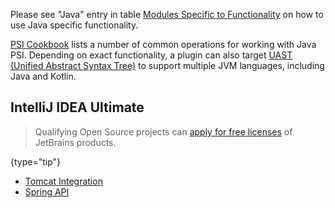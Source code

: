 [//]: # (title: IntelliJ IDEA Plugin Development)

<!-- Copyright 2000-2022 JetBrains s.r.o. and other contributors. Use of this source code is governed by the Apache 2.0 license that can be found in the LICENSE file. -->

Please see "Java" entry in table [Modules Specific to Functionality](plugin_compatibility.md#modules-specific-to-functionality) on how to use Java specific functionality.

[PSI Cookbook](psi_cookbook.md#java-specific) lists a number of common operations for working with Java PSI.
Depending on exact functionality, a plugin can also target [UAST (Unified Abstract Syntax Tree)](uast.md) to support multiple JVM languages, including Java and Kotlin.

## IntelliJ IDEA Ultimate

> Qualifying Open Source projects can [apply for free licenses](https://www.jetbrains.com/community/opensource/) of JetBrains products.
>
{type="tip"}

* [Tomcat Integration](tomcat_integration.md)
* [Spring API](spring_api.md)
